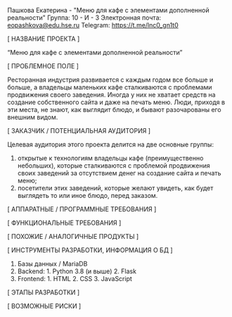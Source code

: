 Пашкова Екатерина - "Меню для кафе с элементами дополненной реальности"
Группа: 10 - И - 3
Электронная почта: eopashkova@edu.hse.ru
Telegram: https://t.me/lnc0_gn1t0

[ НАЗВАНИЕ ПРОЕКТА ]

“Меню для кафе с элементами дополненной реальности”

[ ПРОБЛЕМНОЕ ПОЛЕ ]

Ресторанная индустрия развивается с каждым годом все больше и больше, а владельцы маленьких кафе сталкиваются с проблемами продвижения своего заведения. Иногда у них не хватает средств на создание собственного сайта и даже на печать меню. Люди, приходя в эти места, не знают, как выглядит блюдо, и бывают разочарованы его внешним видом.

[ ЗАКАЗЧИК / ПОТЕНЦИАЛЬНАЯ АУДИТОРИЯ ]

Целевая аудитория этого проекта делится на две основные группы:
1) открытые к технологиям владельцы кафе (преимущественно небольших), которые сталкиваются с проблемой продвижения своих заведений за отсутствием денег на создание сайта и печать меню;
2) посетители этих заведений, которые желают увидеть, как будет выглядеть то или иное блюдо, перед заказом.

[ АППАРАТНЫЕ / ПРОГРАММНЫЕ ТРЕБОВАНИЯ ]



[ ФУНКЦИОНАЛЬНЫЕ ТРЕБОВАНИЯ ]



[ ПОХОЖИЕ / АНАЛОГИЧНЫЕ ПРОДУКТЫ ]



[ ИНСТРУМЕНТЫ РАЗРАБОТКИ, ИНФОРМАЦИЯ О БД ]

1) Базы данных / MariaDB
2) Backend:
        1. Python 3.8 (и выше)
        2. Flask
3) Frontend:
        1. HTML
        2. CSS
        3. JavaScript

[ ЭТАПЫ РАЗРАБОТКИ ]



[ ВОЗМОЖНЫЕ РИСКИ ]

